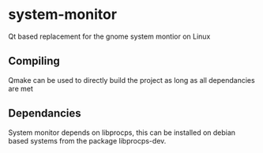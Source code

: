 # system-monitor

Qt based replacement for the gnome system montior on Linux

## Compiling

Qmake can be used to directly build the project as long as all dependancies are met

Dependancies
------------

System monitor depends on libprocps, this can be installed on debian
based systems from the package libprocps-dev.
